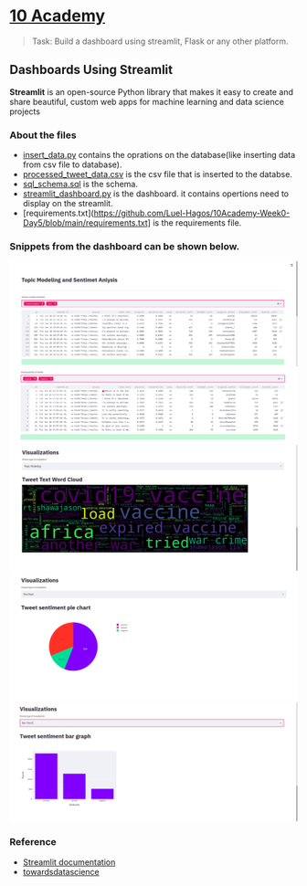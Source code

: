 # [10 Academy](https://www.10academy.org/)

> Task: Build a dashboard using streamlit, Flask or any other platform.
## Dashboards Using Streamlit
__Streamlit__ is an open-source Python library that makes it easy to create and share beautiful, custom web apps for machine learning and data science projects

### About the files
* [insert_data.py](https://github.com/Luel-Hagos/10Academy-Week0-Day5/blob/main/insert_data.py) contains the oprations on the database(like inserting data from csv file to database).
* [processed_tweet_data.csv](https://github.com/Luel-Hagos/10Academy-Week0-Day5/blob/main/processed_tweet_data.csv) is the csv file that is inserted to the databse.
* [sql_schema.sql](https://github.com/Luel-Hagos/10Academy-Week0-Day5/blob/main/sql_schema.sql) is the schema.
* [streamlit_dashboard.py](https://github.com/Luel-Hagos/10Academy-Week0-Day5/blob/main/streamlit_dashboard.py) is the dashboard. it contains opertions need to display on the streamlit.
* [requirements.txt](https://github.com/Luel-Hagos/10Academy-Week0-Day5/blob/main/requirements.txt] is the requirements file.

### Snippets from the dashboard  can be shown below.
![](images/location.png)
![](images/polarity.png)
![](images/topicm.png)
![](images/pie.png)
![](images/bar.png)

### Reference
* [Streamlit documentation](https://docs.streamlit.io/en/stable/)
* [towardsdatascience](https://towardsdatascience.com/tagged/streamlit)
